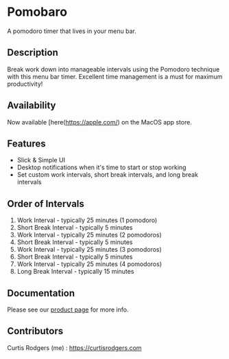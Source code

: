 # Pomobaro

A pomodoro timer that lives in your menu bar.

## Description

Break work down into manageable intervals using the Pomodoro technique with this menu bar timer. Excellent time management is a must for maximum productivity!

## Availability

Now available [here(https://apple.com/) on the MacOS app store.

## Features

- Slick & Simple UI
- Desktop notifications when it's time to start or stop working
- Set custom work intervals, short break intervals, and long break intervals

## Order of Intervals

1.  Work Interval - typically 25 minutes (1 pomodoro)
1.  Short Break Interval - typically 5 minutes
1.  Work Interval - typically 25 minutes (2 pomodoros)
1.  Short Break Interval - typically 5 minutes
1.  Work Interval - typically 25 minutes (3 pomodoros)
1.  Short Break Interval - typically 5 minutes
1.  Work Interval - typically 25 minutes (4 pomodoros)
1.  Long Break Interval - typically 15 minutes

## Documentation

Please see our [product page](https://curtisrodgers.com/Pomobaro) for more info.

## Contributors

Curtis Rodgers (me) : https://curtisrodgers.com
